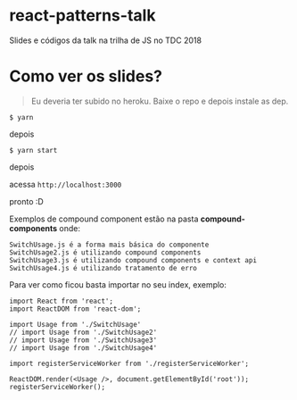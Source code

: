 # react-patterns-talk
Slides e códigos da talk na trilha de JS no TDC 2018

# Como ver os slides?
> Eu deveria ter subido no heroku.
Baixe o repo e depois instale as dep. 

`$ yarn` 

depois

`$ yarn start`

depois

acessa `http://localhost:3000` 

pronto :D




Exemplos de compound component estão na pasta **compound-components** onde:

```
SwitchUsage.js é a forma mais básica do componente
SwitchUsage2.js é utilizando compound components
SwitchUsage3.js é utilizando compound components e context api
SwitchUsage4.js é utilizando tratamento de erro
```

Para ver como ficou basta importar no seu index, exemplo:

```
import React from 'react';
import ReactDOM from 'react-dom';

import Usage from './SwitchUsage'
// import Usage from './SwitchUsage2'
// import Usage from './SwitchUsage3'
// import Usage from './SwitchUsage4'

import registerServiceWorker from './registerServiceWorker';

ReactDOM.render(<Usage />, document.getElementById('root'));
registerServiceWorker();
```
